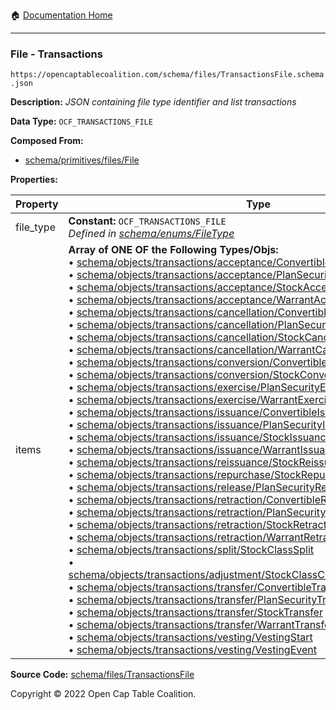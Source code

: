 :house: [Documentation Home](/README.md)

---

### File - Transactions

`https://opencaptablecoalition.com/schema/files/TransactionsFile.schema.json`

**Description:** _JSON containing file type identifier and list transactions_

**Data Type:** `OCF_TRANSACTIONS_FILE`

**Composed From:**

- [schema/primitives/files/File](/docs/schema/primitives/files/File.md)

**Properties:**

| Property  | Type                                                                                                                                                                                                                                                                                                                                                                                                                                                                                                                                                                                                                                                                                                                                                                                                                                                                                                                                                                                                                                                                                                                                                                                                                                                                                                                                                                                                                                                                                                                                                                                                                                                                                                                                                                                                                                                                                                                                                                                                                                                                                                                                                                                                                                                                                                                                                                                                                                                                                                                                                                                                                                                                                                                                                                                                                                                                                                                                                                                                                                                                                                                                                                                                                                                                                                                                                                                                                                                                                                                                                                                                                                                                                                                                                                                                                                                                                                                                                                                                                                                                                                                                                                                                                                                                                                                                                                                                                                                                                 | Description                     | Required   |
| --------- | ------------------------------------------------------------------------------------------------------------------------------------------------------------------------------------------------------------------------------------------------------------------------------------------------------------------------------------------------------------------------------------------------------------------------------------------------------------------------------------------------------------------------------------------------------------------------------------------------------------------------------------------------------------------------------------------------------------------------------------------------------------------------------------------------------------------------------------------------------------------------------------------------------------------------------------------------------------------------------------------------------------------------------------------------------------------------------------------------------------------------------------------------------------------------------------------------------------------------------------------------------------------------------------------------------------------------------------------------------------------------------------------------------------------------------------------------------------------------------------------------------------------------------------------------------------------------------------------------------------------------------------------------------------------------------------------------------------------------------------------------------------------------------------------------------------------------------------------------------------------------------------------------------------------------------------------------------------------------------------------------------------------------------------------------------------------------------------------------------------------------------------------------------------------------------------------------------------------------------------------------------------------------------------------------------------------------------------------------------------------------------------------------------------------------------------------------------------------------------------------------------------------------------------------------------------------------------------------------------------------------------------------------------------------------------------------------------------------------------------------------------------------------------------------------------------------------------------------------------------------------------------------------------------------------------------------------------------------------------------------------------------------------------------------------------------------------------------------------------------------------------------------------------------------------------------------------------------------------------------------------------------------------------------------------------------------------------------------------------------------------------------------------------------------------------------------------------------------------------------------------------------------------------------------------------------------------------------------------------------------------------------------------------------------------------------------------------------------------------------------------------------------------------------------------------------------------------------------------------------------------------------------------------------------------------------------------------------------------------------------------------------------------------------------------------------------------------------------------------------------------------------------------------------------------------------------------------------------------------------------------------------------------------------------------------------------------------------------------------------------------------------------------------------------------------------------------------------------------------------ | ------------------------------- | ---------- |
| file_type | **Constant:** `OCF_TRANSACTIONS_FILE`</br>_Defined in [schema/enums/FileType](/docs/schema/enums/FileType.md)_                                                                                                                                                                                                                                                                                                                                                                                                                                                                                                                                                                                                                                                                                                                                                                                                                                                                                                                                                                                                                                                                                                                                                                                                                                                                                                                                                                                                                                                                                                                                                                                                                                                                                                                                                                                                                                                                                                                                                                                                                                                                                                                                                                                                                                                                                                                                                                                                                                                                                                                                                                                                                                                                                                                                                                                                                                                                                                                                                                                                                                                                                                                                                                                                                                                                                                                                                                                                                                                                                                                                                                                                                                                                                                                                                                                                                                                                                                                                                                                                                                                                                                                                                                                                                                                                                                                                                                       | Object type field               | `REQUIRED` |
| items     | **Array of ONE OF the Following Types/Objs:**</br>&bull; [schema/objects/transactions/acceptance/ConvertibleAcceptance](/docs/schema/objects/transactions/acceptance/ConvertibleAcceptance.md)</br>&bull; [schema/objects/transactions/acceptance/PlanSecurityAcceptance](/docs/schema/objects/transactions/acceptance/PlanSecurityAcceptance.md)</br>&bull; [schema/objects/transactions/acceptance/StockAcceptance](/docs/schema/objects/transactions/acceptance/StockAcceptance.md)</br>&bull; [schema/objects/transactions/acceptance/WarrantAcceptance](/docs/schema/objects/transactions/acceptance/WarrantAcceptance.md)</br>&bull; [schema/objects/transactions/cancellation/ConvertibleCancellation](/docs/schema/objects/transactions/cancellation/ConvertibleCancellation.md)</br>&bull; [schema/objects/transactions/cancellation/PlanSecurityCancellation](/docs/schema/objects/transactions/cancellation/PlanSecurityCancellation.md)</br>&bull; [schema/objects/transactions/cancellation/StockCancellation](/docs/schema/objects/transactions/cancellation/StockCancellation.md)</br>&bull; [schema/objects/transactions/cancellation/WarrantCancellation](/docs/schema/objects/transactions/cancellation/WarrantCancellation.md)</br>&bull; [schema/objects/transactions/conversion/ConvertibleConversion](/docs/schema/objects/transactions/conversion/ConvertibleConversion.md)</br>&bull; [schema/objects/transactions/conversion/StockConversion](/docs/schema/objects/transactions/conversion/StockConversion.md)</br>&bull; [schema/objects/transactions/exercise/PlanSecurityExercise](/docs/schema/objects/transactions/exercise/PlanSecurityExercise.md)</br>&bull; [schema/objects/transactions/exercise/WarrantExercise](/docs/schema/objects/transactions/exercise/WarrantExercise.md)</br>&bull; [schema/objects/transactions/issuance/ConvertibleIssuance](/docs/schema/objects/transactions/issuance/ConvertibleIssuance.md)</br>&bull; [schema/objects/transactions/issuance/PlanSecurityIssuance](/docs/schema/objects/transactions/issuance/PlanSecurityIssuance.md)</br>&bull; [schema/objects/transactions/issuance/StockIssuance](/docs/schema/objects/transactions/issuance/StockIssuance.md)</br>&bull; [schema/objects/transactions/issuance/WarrantIssuance](/docs/schema/objects/transactions/issuance/WarrantIssuance.md)</br>&bull; [schema/objects/transactions/reissuance/StockReissuance](/docs/schema/objects/transactions/reissuance/StockReissuance.md)</br>&bull; [schema/objects/transactions/repurchase/StockRepurchase](/docs/schema/objects/transactions/repurchase/StockRepurchase.md)</br>&bull; [schema/objects/transactions/release/PlanSecurityRelease](/docs/schema/objects/transactions/release/PlanSecurityRelease.md)</br>&bull; [schema/objects/transactions/retraction/ConvertibleRetraction](/docs/schema/objects/transactions/retraction/ConvertibleRetraction.md)</br>&bull; [schema/objects/transactions/retraction/PlanSecurityRetraction](/docs/schema/objects/transactions/retraction/PlanSecurityRetraction.md)</br>&bull; [schema/objects/transactions/retraction/StockRetraction](/docs/schema/objects/transactions/retraction/StockRetraction.md)</br>&bull; [schema/objects/transactions/retraction/WarrantRetraction](/docs/schema/objects/transactions/retraction/WarrantRetraction.md)</br>&bull; [schema/objects/transactions/split/StockClassSplit](/docs/schema/objects/transactions/split/StockClassSplit.md)</br>&bull; [schema/objects/transactions/adjustment/StockClassConversionRatioAdjustment](/docs/schema/objects/transactions/adjustment/StockClassConversionRatioAdjustment.md)</br>&bull; [schema/objects/transactions/transfer/ConvertibleTransfer](/docs/schema/objects/transactions/transfer/ConvertibleTransfer.md)</br>&bull; [schema/objects/transactions/transfer/PlanSecurityTransfer](/docs/schema/objects/transactions/transfer/PlanSecurityTransfer.md)</br>&bull; [schema/objects/transactions/transfer/StockTransfer](/docs/schema/objects/transactions/transfer/StockTransfer.md)</br>&bull; [schema/objects/transactions/transfer/WarrantTransfer](/docs/schema/objects/transactions/transfer/WarrantTransfer.md)</br>&bull; [schema/objects/transactions/vesting/VestingStart](/docs/schema/objects/transactions/vesting/VestingStart.md)</br>&bull; [schema/objects/transactions/vesting/VestingEvent](/docs/schema/objects/transactions/vesting/VestingEvent.md) | List of OCF transaction objects | `REQUIRED` |

**Source Code:** [schema/files/TransactionsFile](/schema/files/TransactionsFile.schema.json)

Copyright © 2022 Open Cap Table Coalition.
